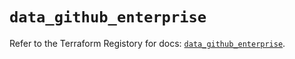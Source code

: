 # `data_github_enterprise`

Refer to the Terraform Registory for docs: [`data_github_enterprise`](https://registry.terraform.io/providers/integrations/github/5.35.0/docs/data-sources/enterprise).
